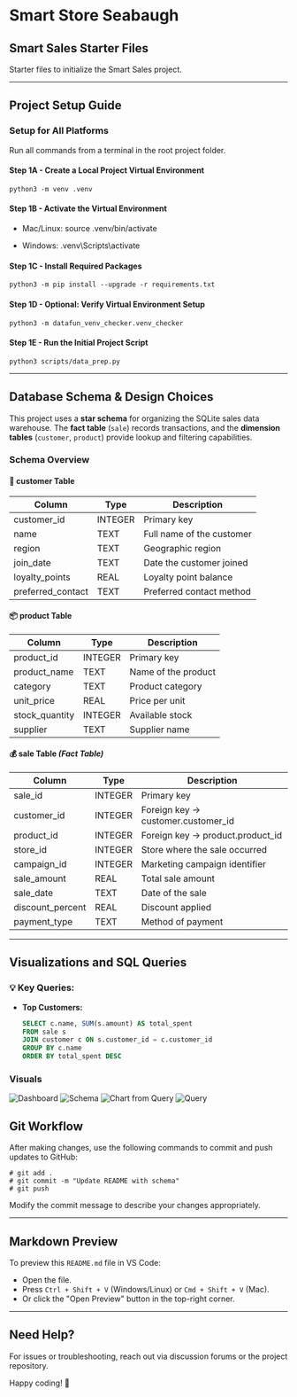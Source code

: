 # Smart Store Seabaugh

## Smart Sales Starter Files
Starter files to initialize the Smart Sales project.

---

## Project Setup Guide

### Setup for All Platforms
Run all commands from a terminal in the root project folder.

#### Step 1A - Create a Local Project Virtual Environment
    python3 -m venv .venv

#### Step 1B - Activate the Virtual Environment

- Mac/Linux:
    source .venv/bin/activate

- Windows:
    .venv\Scripts\activate

#### Step 1C - Install Required Packages
    python3 -m pip install --upgrade -r requirements.txt

#### Step 1D - Optional: Verify Virtual Environment Setup
    python3 -m datafun_venv_checker.venv_checker

#### Step 1E - Run the Initial Project Script
    python3 scripts/data_prep.py

---

## Database Schema & Design Choices

This project uses a **star schema** for organizing the SQLite sales data warehouse. The **fact table** (`sale`) records transactions, and the **dimension tables** (`customer`, `product`) provide lookup and filtering capabilities.

### Schema Overview

#### 🧾 customer Table

| Column             | Type     | Description                                 |
|--------------------|----------|---------------------------------------------|
| customer_id        | INTEGER  | Primary key                                 |
| name               | TEXT     | Full name of the customer                   |
| region             | TEXT     | Geographic region                           |
| join_date          | TEXT     | Date the customer joined                    |
| loyalty_points     | REAL     | Loyalty point balance                       |
| preferred_contact  | TEXT     | Preferred contact method                    |

#### 📦 product Table

| Column             | Type     | Description                                 |
|--------------------|----------|---------------------------------------------|
| product_id         | INTEGER  | Primary key                                 |
| product_name       | TEXT     | Name of the product                         |
| category           | TEXT     | Product category                            |
| unit_price         | REAL     | Price per unit                              |
| stock_quantity     | INTEGER  | Available stock                             |
| supplier           | TEXT     | Supplier name                               |

#### 💰 sale Table *(Fact Table)*

| Column             | Type     | Description                                 |
|--------------------|----------|---------------------------------------------|
| sale_id            | INTEGER  | Primary key                                 |
| customer_id        | INTEGER  | Foreign key → customer.customer_id          |
| product_id         | INTEGER  | Foreign key → product.product_id            |
| store_id           | INTEGER  | Store where the sale occurred               |
| campaign_id        | INTEGER  | Marketing campaign identifier               |
| sale_amount        | REAL     | Total sale amount                           |
| sale_date          | TEXT     | Date of the sale                            |
| discount_percent   | REAL     | Discount applied                            |
| payment_type       | TEXT     | Method of payment                           |

---
## Visualizations and SQL Queries
### 💡 Key Queries:
- **Top Customers:**
  ```sql
  SELECT c.name, SUM(s.amount) AS total_spent
  FROM sale s
  JOIN customer c ON s.customer_id = c.customer_id
  GROUP BY c.name
  ORDER BY total_spent DESC

### Visuals
![Dashboard](C:\Users\clayt\Documents\smart-store-seabaugh\images\dashboard.png)
![Schema](C:\Users\clayt\Documents\smart-store-seabaugh\images\schema.png)
![Chart from Query](C:\Users\clayt\Documents\smart-store-seabaugh\images\querychart.png)
![Query](C:\Users\clayt\Documents\smart-store-seabaugh\images\query.png)




## Git Workflow

After making changes, use the following commands to commit and push updates to GitHub:

    # git add .
    # git commit -m "Update README with schema"
    # git push

Modify the commit message to describe your changes appropriately.

---

## Markdown Preview

To preview this `README.md` file in VS Code:
- Open the file.
- Press `Ctrl + Shift + V` (Windows/Linux) or `Cmd + Shift + V` (Mac).
- Or click the "Open Preview" button in the top-right corner.

---

## Need Help?

For issues or troubleshooting, reach out via discussion forums or the project repository.

Happy coding! 🚀
